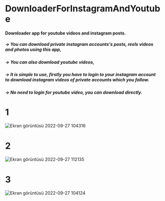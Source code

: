 # DownloaderForInstagramAndYoutube
#### Downloader app for youtube videos and instagram posts.
##### -> You can download private instagram accounts's posts, reels videos and photos using this app,
##### -> You can also download youtube videos,
##### -> It is simple to use, firstly you have to login to your instagram account to download instagram videos of private accounts which you follow.  
##### -> No need to login for youtube video, you can download directly.

# 1
![Ekran görüntüsü 2022-09-27 104316](https://user-images.githubusercontent.com/96810885/192465044-fde20765-1202-4340-86a6-cab8c623af20.png)


# 2
![Ekran görüntüsü 2022-09-27 112135](https://user-images.githubusercontent.com/96810885/192473733-03296ffb-a45a-4cfe-81f9-855afdabc34b.png)


# 3
![Ekran görüntüsü 2022-09-27 104124](https://user-images.githubusercontent.com/96810885/192464583-858b6a6e-d091-4223-b949-2eade4bf3b7c.png)
